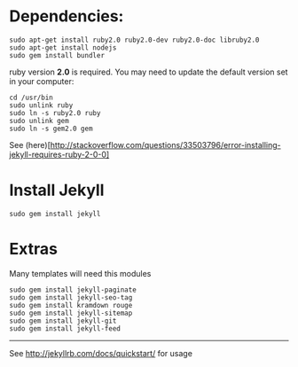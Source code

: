 Dependencies:
================

    sudo apt-get install ruby2.0 ruby2.0-dev ruby2.0-doc libruby2.0 
    sudo apt-get install nodejs
    sudo gem install bundler
    
ruby version __2.0__ is required. You may need to update the default version set in your computer:

    cd /usr/bin
    sudo unlink ruby
    sudo ln -s ruby2.0 ruby
    sudo unlink gem
    sudo ln -s gem2.0 gem
    
See (here)[http://stackoverflow.com/questions/33503796/error-installing-jekyll-requires-ruby-2-0-0]


Install Jekyll
==============

    sudo gem install jekyll 


Extras
=============

Many templates will need this modules

    sudo gem install jekyll-paginate
    sudo gem install jekyll-seo-tag
    sudo gem install kramdown rouge
    sudo gem install jekyll-sitemap
    sudo gem install jekyll-git
    sudo gem install jekyll-feed
    
----------------------------------------------------------------

See <http://jekyllrb.com/docs/quickstart/> for usage
